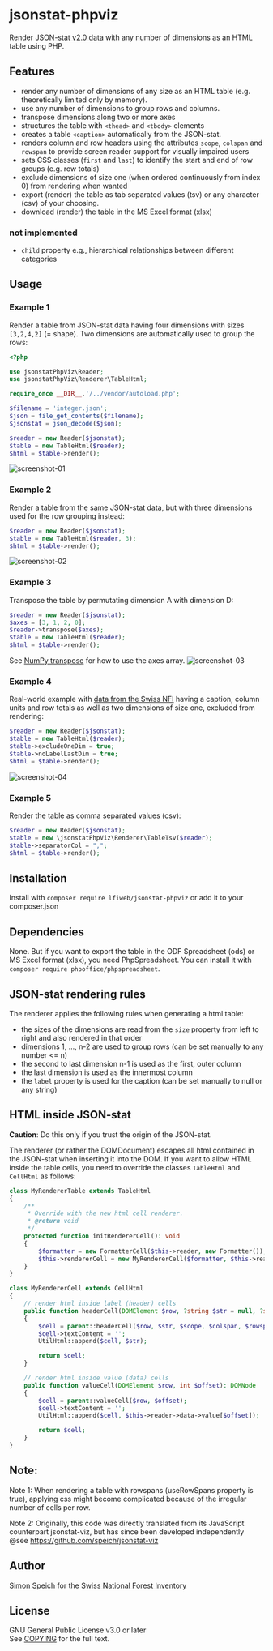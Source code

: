 # jsonstat-phpviz
Render [JSON-stat v2.0 data](https://json-stat.org/) with any number of dimensions as an HTML table using PHP.

## Features
- render any number of dimensions of any size as an HTML table (e.g. theoretically limited only by memory).
- use any number of dimensions to group rows and columns.
- transpose dimensions along two or more axes
- structures the table with `<thead>` and `<tbody>` elements
- creates a table `<caption>` automatically from the JSON-stat.
- renders column and row headers using the attributes `scope`, `colspan` and `rowspan` to provide
screen reader support for visually impaired users
- sets CSS classes (`first` and `last`) to identify the start and end of row groups (e.g. row totals)
- exclude dimensions of size one (when ordered continuously from index 0) from rendering when wanted
- export (render) the table as tab separated values (tsv) or any character (csv) of your choosing.
- download (render) the table in the MS Excel format (xlsx)

### not implemented
- `child` property e.g., hierarchical relationships between different categories

## Usage
### Example 1
Render a table from JSON-stat data having four dimensions with sizes `[3,2,4,2]` (= shape).
Two dimensions are automatically used to group the rows:

```php
<?php

use jsonstatPhpViz\Reader;
use jsonstatPhpViz\Renderer\TableHtml;

require_once __DIR__.'/../vendor/autoload.php';

$filename = 'integer.json';
$json = file_get_contents($filename);
$jsonstat = json_decode($json);

$reader = new Reader($jsonstat);
$table = new TableHtml($reader);
$html = $table->render();
```
![screenshot-01](demo/screenshot-01.png)

### Example 2
Render a table from the same JSON-stat data, but with three dimensions used for the row grouping instead:
```php
$reader = new Reader($jsonstat);
$table = new TableHtml($reader, 3);
$html = $table->render();
```
![screenshot-02](demo/screenshot-02.png)

### Example 3
Transpose the table by permutating dimension A with dimension D:
```php
$reader = new Reader($jsonstat);
$axes = [3, 1, 2, 0];
$reader->transpose($axes);
$table = new TableHtml($reader);
$html = $table->render();
```
See [NumPy transpose](https://numpy.org/doc/stable/reference/generated/numpy.transpose.html) for how to use the axes array.
![screenshot-03](demo/screenshot-03.png)

### Example 4
Real-world example with [data from the Swiss NFI](https://www.lfi.ch/resultate/sammlungenliste-en.php?prodNr=32&prodItNr=189147&lang=en) having a caption, column units and row totals as well as
two dimensions of size one, excluded from rendering:
```php
$reader = new Reader($jsonstat);
$table = new TableHtml($reader);
$table->excludeOneDim = true;
$table->noLabelLastDim = true;
$html = $table->render();
```
![screenshot-04](demo/screenshot-04.png)

### Example 5
Render the table as comma separated values (csv):

```php
$reader = new Reader($jsonstat);
$table = new \jsonstatPhpViz\Renderer\TableTsv($reader);
$table->separatorCol = ",";
$html = $table->render();
```
## Installation
Install with `composer require lfiweb/jsonstat-phpviz` or add it to your composer.json

## Dependencies
None. But if you want to export the table in the ODF Spreadsheet (ods) or MS Excel format (xlsx), you need PhpSpreadsheet. You can install it with `composer require phpoffice/phpspreadsheet`.

## JSON-stat rendering rules
The renderer applies the following rules when generating a html table:
- the sizes of the dimensions are read from the `size` property from left to right and also rendered in that order
- dimensions 1, ..., n-2 are used to group rows (can be set manually to any number <= n)
- the second to last dimension n-1 is used as the first, outer column
- the last dimension is used as the innermost column
- the `label` property is used for the caption (can be set manually to null or any string)

## HTML inside JSON-stat
**Caution**: Do this only if you trust the origin of the JSON-stat.

The renderer (or rather the DOMDocument) escapes all html contained in the JSON-stat when inserting it into the DOM.
If you want to allow HTML inside the table cells, you need to override the classes `TableHtml` and `CellHtml` as follows:
```php
class MyRendererTable extends TableHtml
{
    /**
     * Override with the new html cell renderer.
     * @return void
     */
    protected function initRendererCell(): void
    {
        $formatter = new FormatterCell($this->reader, new Formatter());
        $this->rendererCell = new MyRendererCell($formatter, $this->reader, $this);
    }
}

class MyRendererCell extends CellHtml
{
    // render html inside label (header) cells
    public function headerCell(DOMElement $row, ?string $str = null, ?string $scope = null, ?string $colspan = null, ?string $rowspan = null): DOMElement
    {
        $cell = parent::headerCell($row, $str, $scope, $colspan, $rowspan);
        $cell->textContent = '';
        UtilHtml::append($cell, $str);

        return $cell;
    }

    // render html inside value (data) cells
    public function valueCell(DOMElement $row, int $offset): DOMNode
    {
        $cell = parent::valueCell($row, $offset);
        $cell->textContent = '';
        UtilHtml::append($cell, $this->reader->data->value[$offset]);

        return $cell;
    }
}
```

## Note:
Note 1: When rendering a table with rowspans (useRowSpans property is true),
applying css might become complicated because of the irregular number of cells per row.

Note 2: Originally, this code was directly translated from its JavaScript counterpart jsonstat-viz, but has since
been developed independently
@see https://github.com/speich/jsonstat-viz



## Author
[Simon Speich](https://www.speich.net) for the [Swiss National Forest Inventory](https://www.lfi.ch/)

## License
GNU General Public License v3.0 or later\
See [COPYING](README.md) for the full text.